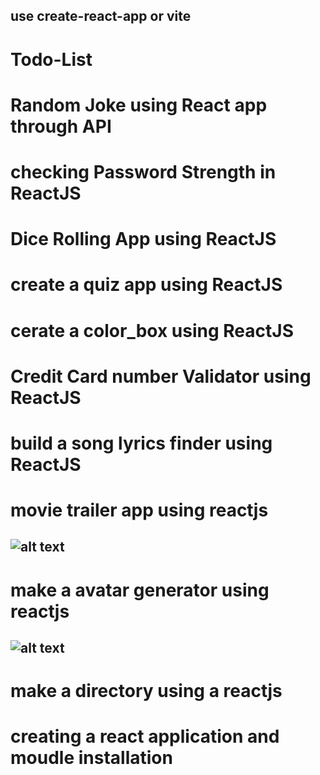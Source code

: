 ## use create-react-app or vite
# Todo-List
# Random Joke using React app through API
# checking Password Strength in ReactJS
# Dice Rolling App using ReactJS
# create a quiz app using ReactJS
# cerate a color_box using ReactJS
# Credit Card number Validator using ReactJS
# build a song lyrics finder using ReactJS
# movie trailer app using reactjs 
## ![alt text](image.png)
# make a avatar generator using reactjs
## ![alt text](./assets/image.png)
# make a directory using a reactjs
# creating a react application and moudle installation